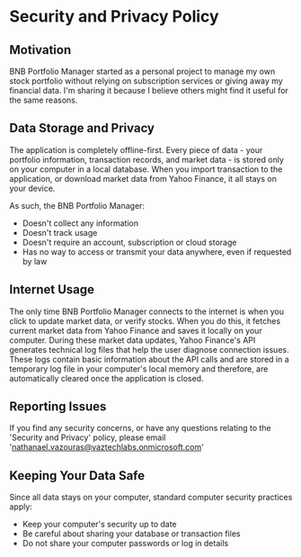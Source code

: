 # Security and Privacy Policy

## Motivation
BNB Portfolio Manager started as a personal project to manage my own stock portfolio without relying on subscription services or giving away my financial data. I'm sharing it because I believe others might find it useful for the same reasons.

## Data Storage and Privacy
The application is completely offline-first. Every piece of data - your portfolio information, transaction records, and market data - is stored only on your computer in a local database. When you import transaction to the application, or download market data from Yahoo Finance, it all stays on your device.

As such, the BNB Portfolio Manager:
- Doesn't collect any information
- Doesn't track usage
- Doesn't require an account, subscription or cloud storage
- Has no way to access or transmit your data anywhere, even if requested by law

## Internet Usage
The only time BNB Portfolio Manager connects to the internet is when you click to update market data, or verify stocks. When you do this, it fetches current market data from Yahoo Finance and saves it locally on your computer. During these market data updates, Yahoo Finance's API generates technical log files that help the user diagnose connection issues. These logs contain basic information about the API calls and are stored in a temporary log file in your computer's local memory and therefore, are automatically cleared once the application is closed.

## Reporting Issues
If you find any security concerns, or have any questions relating to the 'Security and Privacy' policy, please email 'nathanael.vazouras@vaztechlabs.onmicrosoft.com'

## Keeping Your Data Safe
Since all data stays on your computer, standard computer security practices apply:
- Keep your computer's security up to date
- Be careful about sharing your database or transaction files
- Do not share your computer passwords or log in details